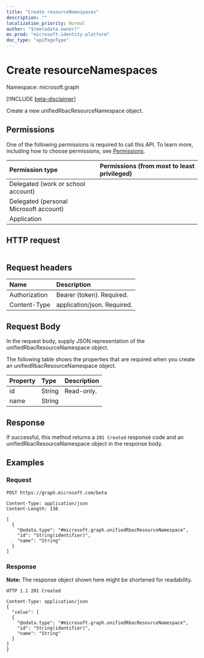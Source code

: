 ```yaml
---
title: "Create resourceNamespaces"
description: ""
localization_priority: Normal
author: "$(metadata.owner)"
ms.prod: "microsoft-identity-platform"
doc_type: "apiPageType"
---
```


# Create resourceNamespaces

Namespace: microsoft.graph

[!INCLUDE [beta-disclaimer](../../includes/beta-disclaimer.md)]

Create a new unifiedRbacResourceNamespace object.

## Permissions

One of the following permissions is required to call this API. To learn more, including how to choose permissions, see [Permissions](/graph/permissions-reference).

| Permission type                        | Permissions (from most to least privileged) |
| :------------------------------------- | :------------------------------------------ |
| Delegated (work or school account)     |                                             |
| Delegated (personal Microsoft account) |                                             |
| Application                            |                                             |

## HTTP request

<!-- {
  "blockType": "ignored"
}
-->

```http

```

## Request headers

| Name          | Description                 |
| :------------ | :-------------------------- |
| Authorization | Bearer {token}. Required.   |
| Content-Type  | application/json. Required. |

## Request Body

In the request body, supply JSON representation of the unifiedRbacResourceNamespace object.

<!-- Actions and Functions -->

<!-- CRUD Methods -->

The following table shows the properties that are required when you create an unifiedRbacResourceNamespace object.

| Property | Type   | Description |
| :------- | :----- | :---------- |
| id       | String | Read-only.  |
| name     | String |             |

## Response

If successful, this method returns a `201 Created` response code and an unifiedRbacResourceNamespace object in the response body.

## Examples

### Request

<!-- {
  "blockType": "request",
  "name": "create_resourcenamespaces"
}
-->

```http
POST https://graph.microsoft.com/beta

Content-Type: application/json
Content-Length: 138

[
  {
    "@odata.type": "#microsoft.graph.unifiedRbacResourceNamespace",
    "id": "String(identifier)",
    "name": "String"
  }
]

```

### Response

**Note:** The response object shown here might be shortened for readability.

<!-- {
  "blockType": "response",
  "truncated": true,
  "@odata.type": "$(this.ReturnTypeFullName)"
}
-->

```http
HTTP 1.1 201 Created

Content-Type: application/json
{
  "value": [
  {
    "@odata.type": "#microsoft.graph.unifiedRbacResourceNamespace",
    "id": "String(identifier)",
    "name": "String"
  }
]
}

```
